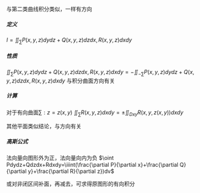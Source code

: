 与第二类曲线积分类似，一样有方向

##### 定义
$I=\iint_{\sum}P(x,y,z)dydz+Q(x,y,z)dzdx,R(x,y,z)dxdy$

##### 性质
$\iint_{\sum}P(x,y,z)dydz+Q(x,y,z)dzdx,R(x,y,z)dxdy=-\iint_{-\sum}P(x,y,z)dydz+Q(x,y,z)dzdx,R(x,y,z)dxdy$
与积分曲面方向有关


##### 计算
对于有向曲面$\sum:z =z(x,y)$
$\iint_{\sum}R(x,y,z)dxdy=\pm \iint_{Dxy}R(x,y,z(x,y))dxdy$


其他平面类似结论，与方向有关


##### 高斯公式
法向量向图形外为正，法向量向内为负
$\oint Pdydz+Qdzdx+Rdxdy=\iiint(\frac{\partial P}{\partial x}+\frac{\partial Q}{\partial y}+\frac{\partial R}{\partial z})dv$

或对非闭区间补面，再减去，可求得原图形的有向积分
